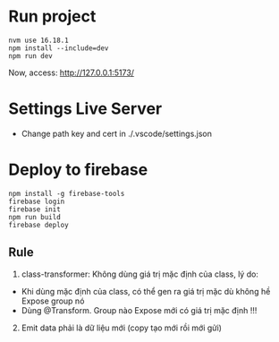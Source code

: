 # Run project
```
nvm use 16.18.1
npm install --include=dev
npm run dev
```
Now, access: http://127.0.0.1:5173/ 

# Settings Live Server
- Change path key and cert in ./.vscode/settings.json

# Deploy to firebase
```
npm install -g firebase-tools
firebase login
firebase init
npm run build
firebase deploy
```

## Rule
1. class-transformer: Không dùng giá trị mặc định của class, lý do:
- Khi dùng mặc định của class, có thể gen ra giá trị mặc dù không hề Expose group nó
- Dùng @Transform. Group nào Expose mới có giá trị mặc định !!!
2. Emit data phải là dữ liệu mới (copy tạo mới rồi mới gửi)
